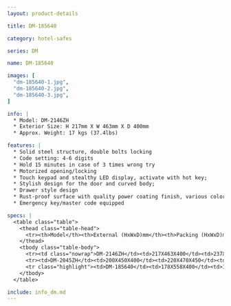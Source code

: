 ```yaml
---
layout: product-details

title: DM-185640

category: hotel-safes

series: DM

name: DM-185640

images: [
  "dm-185640-1.jpg",
  "dm-185640-2.jpg",
  "dm-185640-3.jpg",
]

info: |
  * Model: DM-2146ZH
  * Exterior Size: H 217mm X W 463mm X D 400mm
  * Approx. Weight: 17 kgs (37.4lbs)

features: |
  * Solid steel structure, double bolts locking
  * Code setting: 4-6 digits
  * Hold 15 minutes in case of 3 times wrong try
  * Motorized opening/locking
  * Touch keypad and stealthy LED display, activate with hot key;
  * Stylish design for the door and curved body;
  * Drawer style design
  * Rust-proof surface with quality power coating finish, various colors available
  * Emergency key/master code equipped 

specs: |
  <table class="table">
    <thead class="table-head">
      <tr><th>Model</th><th>External (HxWxD)mm</th><th>Packing (HxWxD)mm</th><th>Weight (kg)</th><th>Door (mm)</th><th>Body (mm)</th><th>20’FCL (pcs)</th></tr>
    </thead>
    <tbody class="table-body">
      <tr><td class="nowrap">DM-2146ZH</td><td>217X463X400</td><td>237X483X450</td><td>17</td><td>5</td><td>2</td><td>570</td></tr>
      <tr><td>DM-2045ZH</td><td>200X450X400</td><td>220X470X450</td><td>15</td><td>5</td><td>2</td><td>625</td></tr>
      <tr class="highlight"><td>DM-185640</td><td>178X558X400</td><td>198X578X450</td><td>21</td><td>1.2</td><td>1.2</td><td>570</td></tr>
    </tbody>
  </table>

include: info_dm.md
---
```

